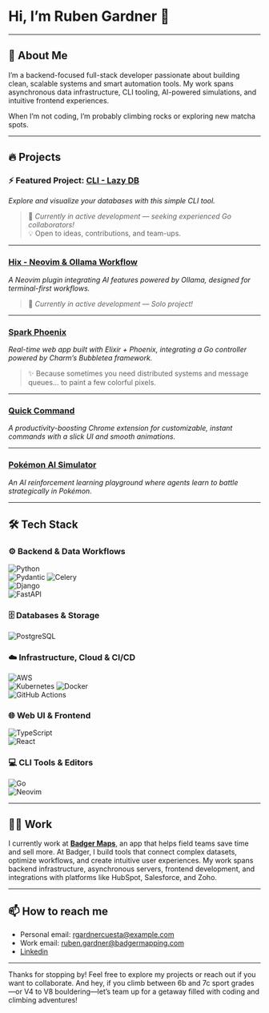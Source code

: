# Hi, I’m Ruben Gardner 👋
---

## 🚀 About Me

I’m a backend-focused full-stack developer passionate about building clean, scalable systems and smart automation tools. My work spans asynchronous data infrastructure, CLI tooling, AI-powered simulations, and intuitive frontend experiences.  

When I’m not coding, I’m probably climbing rocks or exploring new matcha spots.

---

## 🔥 Projects

### ⚡️ Featured Project: [CLI - Lazy DB](https://github.com/rubengardner/lazy-database)  
*Explore and visualize your databases with this simple CLI tool.*
> 🚧 _Currently in active development — seeking experienced Go collaborators!_  
> 💡 Open to ideas, contributions, and team-ups.

--- 

### [Hix -  Neovim & Ollama Workflow](https://github.com/rubengardner/neovim-ollama)  
*A Neovim plugin integrating AI features powered by Ollama, designed for terminal-first workflows.*  
> 🚧 _Currently in active development — Solo project!_  

---

### [Spark Phoenix](https://github.com/rubengardner/spark-phoenix)
*Real-time web app built with Elixir + Phoenix, integrating a Go controller powered by Charm’s Bubbletea framework.*
> ✨ Because sometimes you need distributed systems and message queues… to paint a few colorful pixels. 

---

### [Quick Command](https://github.com/rubengardner/quick-command)  
*A productivity-boosting Chrome extension for customizable, instant commands with a slick UI and smooth animations.*  

---

### [Pokémon AI Simulator](https://github.com/rubengardner/pokemon-ai-simulator)  
*An AI reinforcement learning playground where agents learn to battle strategically in Pokémon.*  

---

## 🛠️ Tech Stack

### ⚙️ Backend & Data Workflows
![Python](https://img.shields.io/badge/Python-3776AB?style=for-the-badge&logo=python&logoColor=white)  
![Pydantic](https://img.shields.io/badge/Pydantic-E92063?style=for-the-badge&logo=pydantic&logoColor=white)
![Celery](https://img.shields.io/badge/Celery-389B43?style=for-the-badge)  
![Django](https://img.shields.io/badge/Django-092E20?style=for-the-badge&logo=django&logoColor=white)  
![FastAPI](https://img.shields.io/badge/FastAPI-009688?style=for-the-badge)  

### 🗄️ Databases & Storage
![PostgreSQL](https://img.shields.io/badge/PostgreSQL-4169E1?style=for-the-badge&logo=postgresql&logoColor=white)  

### ☁️ Infrastructure, Cloud & CI/CD
![AWS](https://img.shields.io/badge/AWS-232F3E?style=for-the-badge&logo=amazonaws&logoColor=white)  
![Kubernetes](https://img.shields.io/badge/Kubernetes-326CE5?style=for-the-badge&logo=kubernetes&logoColor=white)
![Docker](https://img.shields.io/badge/Docker-2496ED?style=for-the-badge&logo=docker&logoColor=white)  
![GitHub Actions](https://img.shields.io/badge/GitHub%20Actions-2088FF?style=for-the-badge&logo=githubactions&logoColor=white)  

### 🌐 Web UI & Frontend  
![TypeScript](https://img.shields.io/badge/TypeScript-3178C6?style=for-the-badge&logo=typescript&logoColor=white)  
![React](https://img.shields.io/badge/React-61DAFB?style=for-the-badge&logo=react&logoColor=black)  

### 💻 CLI Tools & Editors  
![Go](https://img.shields.io/badge/Go-00ADD8?style=for-the-badge&logo=go&logoColor=white)  
![Neovim](https://img.shields.io/badge/Neovim-57A143?style=for-the-badge&logo=neovim&logoColor=white)  

---

## 🧑‍💻 Work

I currently work at  **[Badger Maps](https://www.badgermapping.com/)**, an app that helps field teams save time and sell more. At Badger, I build tools that connect complex datasets, optimize workflows, and create intuitive user experiences. My work spans backend infrastructure, asynchronous servers, frontend development, and integrations with platforms like HubSpot, Salesforce, and Zoho.

 ---
 
## 📫 How to reach me

- Personal email: rgardnercuesta@example.com
- Work email: ruben.gardner@badgermapping.com
- [Linkedin](https://www.linkedin.com/in/ruben-david-gardner-cuesta-bbb69b167/)

---

Thanks for stopping by! Feel free to explore my projects or reach out if you want to collaborate. And hey, if you climb between 6b and 7c sport grades—or V4 to V8 bouldering—let’s team up for a getaway filled with coding and climbing adventures!



